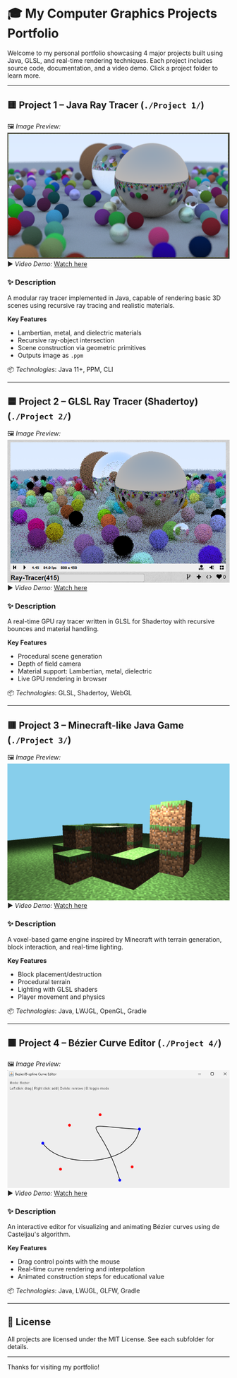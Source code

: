 # 🎓 My Computer Graphics Projects Portfolio

Welcome to my personal portfolio showcasing 4 major projects built using Java, GLSL, and real-time rendering techniques. Each project includes source code, documentation, and a video demo. Click a project folder to learn more.

---

## 🟨 Project 1 – Java Ray Tracer (`./Project 1/`)

🖼️ _Image Preview:_ ![Java Ray Tracer Preview](./Project%201/Project-1-Preview.png)  
▶️ _Video Demo:_ [Watch here](https://kfupmedusa-my.sharepoint.com/:v:/g/personal/s201933090_kfupm_edu_sa/EQ0-XqdcmpBPnQhNhWPkP7sBH6-A5iI24PT_XwkoDr4mvg?e=bmekuT)

### ✨ Description
A modular ray tracer implemented in Java, capable of rendering basic 3D scenes using recursive ray tracing and realistic materials.

**Key Features**
- Lambertian, metal, and dielectric materials
- Recursive ray-object intersection
- Scene construction via geometric primitives
- Outputs image as `.ppm`

📦 _Technologies_: Java 11+, PPM, CLI

---

## 🟦 Project 2 – GLSL Ray Tracer (Shadertoy) (`./Project 2/`)

🖼️ _Image Preview:_ ![GLSL Shader Preview](./Project%202/Project2-Preview.png)  
▶️ _Video Demo:_ [Watch here](https://kfupmedusa-my.sharepoint.com/:v:/g/personal/s201933090_kfupm_edu_sa/EczlRlFuyvNJqt1VIUKZSawB-rv2Tqg1IeqT3fMgk9YbEQ?e=DbE4Vw)

### ✨ Description
A real-time GPU ray tracer written in GLSL for Shadertoy with recursive bounces and material handling.

**Key Features**
- Procedural scene generation
- Depth of field camera
- Material support: Lambertian, metal, dielectric
- Live GPU rendering in browser

📦 _Technologies_: GLSL, Shadertoy, WebGL

---

## 🟥 Project 3 – Minecraft-like Java Game (`./Project 3/`)

🖼️ _Image Preview:_ ![Minecraft-like Preview](./Project%203/Project3-Preview.png)  
▶️ _Video Demo:_ [Watch here](https://kfupmedusa-my.sharepoint.com/:v:/g/personal/s201933090_kfupm_edu_sa/EWnpNEyB0wlPvxktULtvvwoB6DlUFmMNmb7euGgPsuvjlA?e=OUYmQM)

### ✨ Description
A voxel-based game engine inspired by Minecraft with terrain generation, block interaction, and real-time lighting.

**Key Features**
- Block placement/destruction
- Procedural terrain
- Lighting with GLSL shaders
- Player movement and physics

📦 _Technologies_: Java, LWJGL, OpenGL, Gradle

---

## 🟩 Project 4 – Bézier Curve Editor (`./Project 4/`)

🖼️ _Image Preview:_ ![Bezier Curve Editor Preview](./Project%204/Project4-Preview.png)  
▶️ _Video Demo:_ [Watch here](https://kfupmedusa-my.sharepoint.com/:v:/g/personal/s201933090_kfupm_edu_sa/EZl3yHRXn8lMoEg4NsPeq4ABh-fPA98r3LEGZ206OUtzHw?e=e05mvf)

### ✨ Description
An interactive editor for visualizing and animating Bézier curves using de Casteljau's algorithm.

**Key Features**
- Drag control points with the mouse
- Real-time curve rendering and interpolation
- Animated construction steps for educational value

📦 _Technologies_: Java, LWJGL, GLFW, Gradle

---

## 📜 License

All projects are licensed under the MIT License. See each subfolder for details.

---

Thanks for visiting my portfolio!
